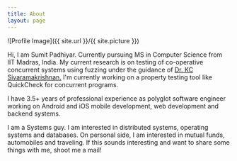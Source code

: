 ```yaml
---
title: About
layout: page
---
```

![Profile Image]({{ site.url }}/{{ site.picture }})

<p>Hi, I am Sumit Padhiyar. Currently pursuing MS in Computer Science from IIT Madras, India. My current research is on testing of co-operative concurrent systems using fuzzing under the guidance of <a href="http://kcsrk.info/" target="_blank">Dr. KC Sivaramakrishnan.</a> I'm currently working on a property testing tool like QuickCheck for concurrent programs.</p>

<p> I have 3.5+ years of professional experience as polyglot software engineer working on Android and iOS mobile development, web development and backend systems.</p>

<p>I am a Systems guy. I am interested in distributed systems, operating systems and databases. On personal side, I am interested in mutual funds, automobiles and traveling. If this sounds interesting and want to share some things with me, shoot me a mail!</p>

<!-- <h2>Skills</h2>

<ul class="skill-list">
	<li>HTML - Jade - Haml - Erb</li>
	<li>Responsive (Mobile First)</li>
	<li>CSS (Stylus, Sass, Less)</li>
	<li>Css Frameworks (Bootstrap, Foundation)</li>
	<li>Javascript (Design Patterns, Testes)</li>
	<li>NodeJS</li>
	<li>AngularJS - ReactJS</li>
	<li>Grunt - Gulp - Yeoman</li>
	<li>Git</li>
	<li>PHP</li>
	<li>Python</li>
	<li>MySQL - MongoDB</li>
	<li>Scrum and Kanban</li>
	<li>TDD e Continuous Integration</li>
</ul> -->

<!-- <h2>Projects</h2>

<ul>
	<li><a href="https://github.com/">Lorem Lorem</a></li>
	<li><a href="https://github.com/">Ipsum Dolor</a></li>
	<li><a href="https://github.com/">Dolor Lorem</a></li>
</ul>
 -->